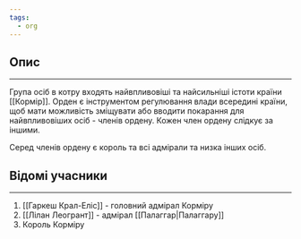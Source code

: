 ```yaml
---
tags:
  - org
---
```

## Опис
---
Група осіб в котру входять найвпливовіші та найсильніші істоти країни [[Кормір]]. Орден є інструментом регулювання влади всередині країни, щоб мати можливість зміщувати або вводити покарання для найвпливовіших осіб - членів ордену. Кожен член ордену слідкує за іншими.  

Серед членів ордену є король та всі адмірали та низка інших осіб.  

## Відомі учасники
---
1. [[Гаркеш Крал-Еліс]] - головний адмірал Корміру  
2. [[Лілан Леогрант]] - адмірал [[Палаггар|Палаггару]]  
3. Король Корміру  